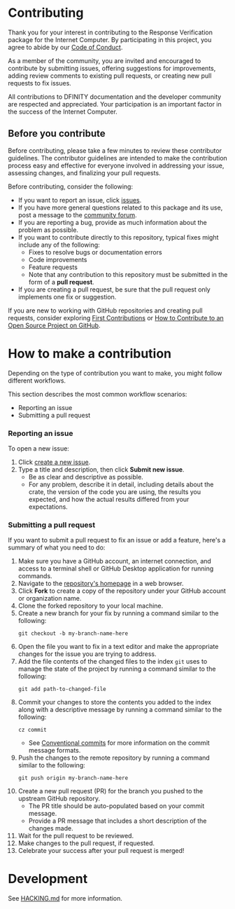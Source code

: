 # Contributing

Thank you for your interest in contributing to the Response Verification package for the Internet Computer.
By participating in this project, you agree to abide by our [Code of Conduct](./CODE_OF_CONDUCT.md).

As a member of the community, you are invited and encouraged to contribute by submitting issues, offering suggestions for improvements, adding review comments to existing pull requests, or creating new pull requests to fix issues.

All contributions to DFINITY documentation and the developer community are respected and appreciated.
Your participation is an important factor in the success of the Internet Computer.

## Before you contribute

Before contributing, please take a few minutes to review these contributor guidelines.
The contributor guidelines are intended to make the contribution process easy and effective for everyone involved in addressing your issue, assessing changes, and finalizing your pull requests.

Before contributing, consider the following:

- If you want to report an issue, click [issues](https://github.com/dfinity/typedoc-plugin-icp-docs/issues).
- If you have more general questions related to this package and its use, post a message to the [community forum](https://forum.dfinity.org/).
- If you are reporting a bug, provide as much information about the problem as possible.
- If you want to contribute directly to this repository, typical fixes might include any of the following:
  - Fixes to resolve bugs or documentation errors
  - Code improvements
  - Feature requests
  - Note that any contribution to this repository must be submitted in the form of a **pull request**.
- If you are creating a pull request, be sure that the pull request only implements one fix or suggestion.

If you are new to working with GitHub repositories and creating pull requests, consider exploring [First Contributions](https://github.com/firstcontributions/first-contributions) or [How to Contribute to an Open Source Project on GitHub](https://egghead.io/courses/how-to-contribute-to-an-open-source-project-on-github).

# How to make a contribution

Depending on the type of contribution you want to make, you might follow different workflows.

This section describes the most common workflow scenarios:

- Reporting an issue
- Submitting a pull request

### Reporting an issue

To open a new issue:

1. Click [create a new issue](https://github.com/dfinity/typedoc-plugin-icp-docs/issues/new).
2. Type a title and description, then click **Submit new issue**.
   - Be as clear and descriptive as possible.
   - For any problem, describe it in detail, including details about the crate, the version of the code you are using, the results you expected, and how the actual results differed from your expectations.

### Submitting a pull request

If you want to submit a pull request to fix an issue or add a feature, here's a summary of what you need to do:

1. Make sure you have a GitHub account, an internet connection, and access to a terminal shell or GitHub Desktop application for running commands.
2. Navigate to the [repository's homepage](https://github.com/dfinity/typedoc-plugin-icp-docs) in a web browser.
3. Click **Fork** to create a copy of the repository under your GitHub account or organization name.
4. Clone the forked repository to your local machine.
5. Create a new branch for your fix by running a command similar to the following:
   ```shell
   git checkout -b my-branch-name-here
   ```
6. Open the file you want to fix in a text editor and make the appropriate changes for the issue you are trying to address.
7. Add the file contents of the changed files to the index `git` uses to manage the state of the project by running a command similar to the following:
   ```shell
   git add path-to-changed-file
   ```
8. Commit your changes to store the contents you added to the index along with a descriptive message by running a command similar to the following:
   ```shell
   cz commit
   ```
   - See [Conventional commits](https://www.conventionalcommits.org/en/v1.0.0/) for more information on the commit message formats.
9. Push the changes to the remote repository by running a command similar to the following:
   ```shell
   git push origin my-branch-name-here
   ```
10. Create a new pull request (PR) for the branch you pushed to the upstream GitHub repository.
    - The PR title should be auto-populated based on your commit message.
    - Provide a PR message that includes a short description of the changes made.
11. Wait for the pull request to be reviewed.
12. Make changes to the pull request, if requested.
13. Celebrate your success after your pull request is merged!

# Development

See [HACKING.md](../HACKING.md) for more information.

